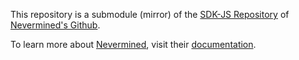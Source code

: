 This repository is a submodule (mirror) of the [SDK-JS Repository](https://github.com/nevermined-io/sdk-js) of [Nevermined's Github](https://github.com/nevermined-io).

To learn more about [Nevermined](https://nevermined.io/), visit their [documentation](https://docs.nevermined.io/). 
